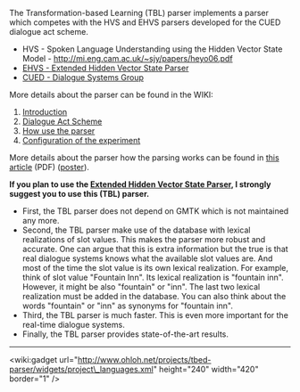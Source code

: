 The Transformation-based Learning (TBL) parser implements a parser which competes with the HVS and EHVS parsers developed for the CUED dialogue act scheme.

  * HVS - Spoken Language Understanding using the Hidden Vector State Model - http://mi.eng.cam.ac.uk/~sjy/papers/heyo06.pdf
  * [EHVS - Extended Hidden Vector State Parser](http://code.google.com/p/extended-hidden-vector-state-parser/)
  * [CUED - Dialogue Systems Group](http://mi.eng.cam.ac.uk/research/dialogue/)

More details about the parser can be found in the WIKI:

  1. [Introduction](Introduction.md)
  1. [Dialogue Act Scheme](DialogueActScheme.md)
  1. [How use the parser](HowToUseTheParser.md)
  1. [Configuration of the experiment](ConfigurationOfTheExperiment.md)

More details about the parser how the parsing works can be found in [this article](http://tbed-parser.googlecode.com/svn/trunk/doc/paper-1/is2008.pdf) (PDF) ([poster](http://tbed-parser.googlecode.com/svn/trunk/doc/paper-1/interspeech09-poster.pdf)).

**If you plan to use the [Extended Hidden Vector State Parser](http://code.google.com/p/extended-hidden-vector-state-parser/), I strongly suggest you to use this (TBL) parser.**
  * First, the TBL parser does not depend on GMTK which is not maintained any more.
  * Second, the TBL parser make use of the database with lexical realizations of slot values. This makes the parser more robust and accurate. One can argue that this is extra information but the true is that real dialogue systems knows what the available slot values are. And most of the time the slot value is its own lexical realization. For example, think of slot value "Fountain Inn". Its lexical realization is "fountain inn". However, it might be also "fountain" or "inn". The last two lexical realization must be added in the database. You can also think about the words "fountain" or "inn" as synonyms for "fountain inn".
  * Third, the TBL parser is much faster. This is even more important for the real-time dialogue systems.
  * Finally, the TBL parser provides state-of-the-art results.


---


&lt;wiki:gadget url="http://www.ohloh.net/projects/tbed-parser/widgets/project\_languages.xml" height="240" width="420" border="1" /&gt;
